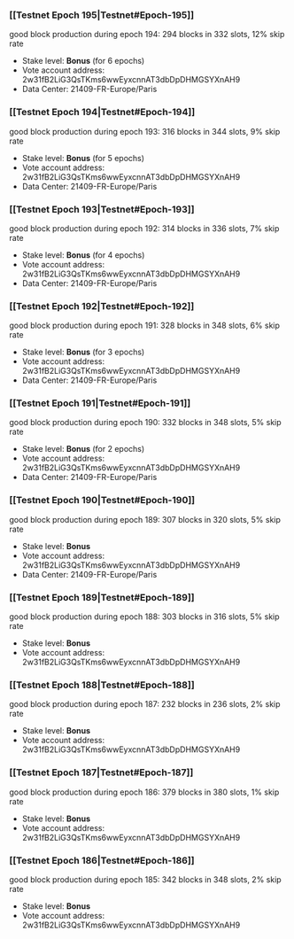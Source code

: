 ### [[Testnet Epoch 195|Testnet#Epoch-195]]
good block production during epoch 194: 294 blocks in 332 slots, 12% skip rate
* Stake level: **Bonus** (for 6 epochs)
* Vote account address: 2w31fB2LiG3QsTKms6wwEyxcnnAT3dbDpDHMGSYXnAH9
* Data Center: 21409-FR-Europe/Paris
### [[Testnet Epoch 194|Testnet#Epoch-194]]
good block production during epoch 193: 316 blocks in 344 slots, 9% skip rate
* Stake level: **Bonus** (for 5 epochs)
* Vote account address: 2w31fB2LiG3QsTKms6wwEyxcnnAT3dbDpDHMGSYXnAH9
* Data Center: 21409-FR-Europe/Paris
### [[Testnet Epoch 193|Testnet#Epoch-193]]
good block production during epoch 192: 314 blocks in 336 slots, 7% skip rate
* Stake level: **Bonus** (for 4 epochs)
* Vote account address: 2w31fB2LiG3QsTKms6wwEyxcnnAT3dbDpDHMGSYXnAH9
* Data Center: 21409-FR-Europe/Paris
### [[Testnet Epoch 192|Testnet#Epoch-192]]
good block production during epoch 191: 328 blocks in 348 slots, 6% skip rate
* Stake level: **Bonus** (for 3 epochs)
* Vote account address: 2w31fB2LiG3QsTKms6wwEyxcnnAT3dbDpDHMGSYXnAH9
* Data Center: 21409-FR-Europe/Paris
### [[Testnet Epoch 191|Testnet#Epoch-191]]
good block production during epoch 190: 332 blocks in 348 slots, 5% skip rate
* Stake level: **Bonus** (for 2 epochs)
* Vote account address: 2w31fB2LiG3QsTKms6wwEyxcnnAT3dbDpDHMGSYXnAH9
* Data Center: 21409-FR-Europe/Paris
### [[Testnet Epoch 190|Testnet#Epoch-190]]
good block production during epoch 189: 307 blocks in 320 slots, 5% skip rate
* Stake level: **Bonus**
* Vote account address: 2w31fB2LiG3QsTKms6wwEyxcnnAT3dbDpDHMGSYXnAH9
* Data Center: 21409-FR-Europe/Paris
### [[Testnet Epoch 189|Testnet#Epoch-189]]
good block production during epoch 188: 303 blocks in 316 slots, 5% skip rate
* Stake level: **Bonus**
* Vote account address: 2w31fB2LiG3QsTKms6wwEyxcnnAT3dbDpDHMGSYXnAH9
### [[Testnet Epoch 188|Testnet#Epoch-188]]
good block production during epoch 187: 232 blocks in 236 slots, 2% skip rate
* Stake level: **Bonus**
* Vote account address: 2w31fB2LiG3QsTKms6wwEyxcnnAT3dbDpDHMGSYXnAH9
### [[Testnet Epoch 187|Testnet#Epoch-187]]
good block production during epoch 186: 379 blocks in 380 slots, 1% skip rate
* Stake level: **Bonus**
* Vote account address: 2w31fB2LiG3QsTKms6wwEyxcnnAT3dbDpDHMGSYXnAH9
### [[Testnet Epoch 186|Testnet#Epoch-186]]
good block production during epoch 185: 342 blocks in 348 slots, 2% skip rate
* Stake level: **Bonus**
* Vote account address: 2w31fB2LiG3QsTKms6wwEyxcnnAT3dbDpDHMGSYXnAH9